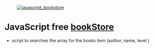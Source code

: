 <figure><a href="http://www.onelife.co/bookstore/"><img src="http://www.onelife.co/bookstore/bookstore.jpg" alt="javascript_bookstore"></a></figure>

# JavaScript free <a href="http://www.onelife.co/bookstore/">bookStore</a>
- script to searches the array for the books item (author, name, level )

